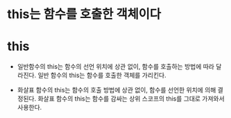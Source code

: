 # this는 함수를 호출한 객체이다

# this

- 일반함수의 this는 함수의 선언 위치에 상관 없이, 함수를 호출하는 방법에 따라 달라진다. 
일반 함수의 this는 함수를 호출한 객체를 가리킨다.

- 화살표 함수의 this는 함수의 호출 방법에 상관 없이, 함수를 선언한 위치에 의해 결정된다.
화살표 함수의 this는 함수를 감싸는 상위 스코프의 this를 그대로 가져와서 사용한다.